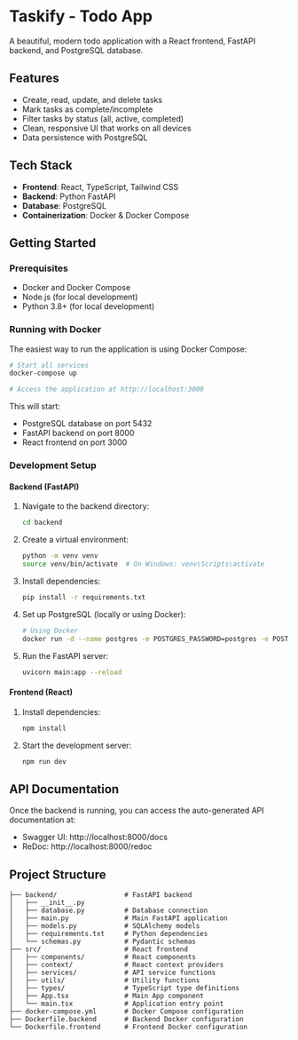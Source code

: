 # Taskify - Todo App

A beautiful, modern todo application with a React frontend, FastAPI backend, and PostgreSQL database.

## Features

- Create, read, update, and delete tasks
- Mark tasks as complete/incomplete
- Filter tasks by status (all, active, completed)
- Clean, responsive UI that works on all devices
- Data persistence with PostgreSQL

## Tech Stack

- **Frontend**: React, TypeScript, Tailwind CSS
- **Backend**: Python FastAPI
- **Database**: PostgreSQL
- **Containerization**: Docker & Docker Compose

## Getting Started

### Prerequisites

- Docker and Docker Compose
- Node.js (for local development)
- Python 3.8+ (for local development)

### Running with Docker

The easiest way to run the application is using Docker Compose:

```bash
# Start all services
docker-compose up

# Access the application at http://localhost:3000
```

This will start:
- PostgreSQL database on port 5432
- FastAPI backend on port 8000
- React frontend on port 3000

### Development Setup

#### Backend (FastAPI)

1. Navigate to the backend directory:
   ```bash
   cd backend
   ```

2. Create a virtual environment:
   ```bash
   python -m venv venv
   source venv/bin/activate  # On Windows: venv\Scripts\activate
   ```

3. Install dependencies:
   ```bash
   pip install -r requirements.txt
   ```

4. Set up PostgreSQL (locally or using Docker):
   ```bash
   # Using Docker
   docker run -d --name postgres -e POSTGRES_PASSWORD=postgres -e POSTGRES_USER=postgres -e POSTGRES_DB=todos -p 5432:5432 postgres:15
   ```

5. Run the FastAPI server:
   ```bash
   uvicorn main:app --reload
   ```

#### Frontend (React)

1. Install dependencies:
   ```bash
   npm install
   ```

2. Start the development server:
   ```bash
   npm run dev
   ```

## API Documentation

Once the backend is running, you can access the auto-generated API documentation at:
- Swagger UI: http://localhost:8000/docs
- ReDoc: http://localhost:8000/redoc

## Project Structure

```
├── backend/                 # FastAPI backend
│   ├── __init__.py
│   ├── database.py          # Database connection
│   ├── main.py              # Main FastAPI application
│   ├── models.py            # SQLAlchemy models
│   ├── requirements.txt     # Python dependencies
│   └── schemas.py           # Pydantic schemas
├── src/                     # React frontend
│   ├── components/          # React components
│   ├── context/             # React context providers
│   ├── services/            # API service functions
│   ├── utils/               # Utility functions
│   ├── types/               # TypeScript type definitions
│   ├── App.tsx              # Main App component
│   └── main.tsx             # Application entry point
├── docker-compose.yml       # Docker Compose configuration
├── Dockerfile.backend       # Backend Docker configuration
└── Dockerfile.frontend      # Frontend Docker configuration
```